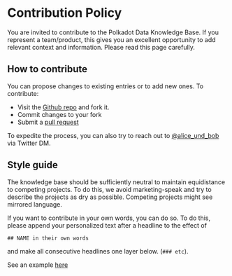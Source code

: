 # Contribution Policy

You are invited to contribute to the Polkadot Data Knowledge Base. If you represent a team/product, this gives you an excellent opportunity to add relevant context and information. Please read this page carefully.

## How to contribute

You can propose changes to existing entries or to add new ones. To contribute:
- Visit the [Github repo](https://github.com/Polkalytics/Polkadot-Data-Knowledge-Base) and fork it.
- Commit changes to your fork
- Submit a [pull request](https://github.com/Polkalytics/Polkadot-Data-Knowledge-Base/pulls)

To expedite the process, you can also try to reach out to [@alice_und_bob](https://twitter.com/alice_und_bob) via Twitter DM.

## Style guide

The knowledge base should be sufficiently neutral to maintain equidistance to competing projects. To do this, we avoid marketing-speak and try to describe the projects as dry as possible. Competing projects might see mirrored language.

If you want to contribute in your own words, you can do so. To do this, please append your personalized text after a headline to the effect of

`## NAME in their own words`

and make all consecutive headlines one layer below. (`### etc`).

See an example [here](/data/apis/subquery)